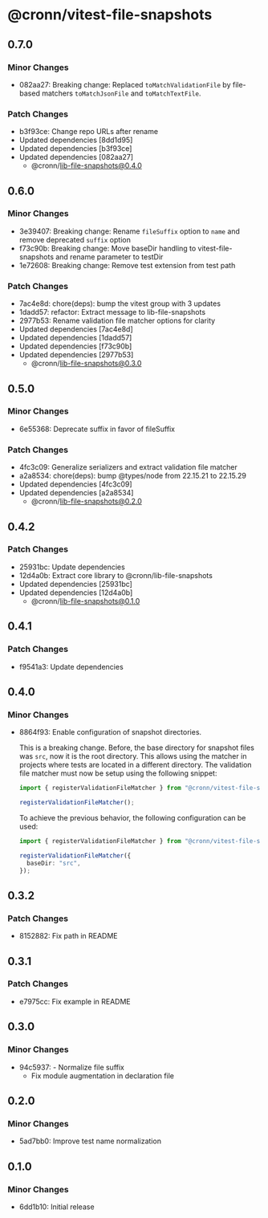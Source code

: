 # @cronn/vitest-file-snapshots

## 0.7.0

### Minor Changes

- 082aa27: Breaking change: Replaced `toMatchValidationFile` by file-based matchers `toMatchJsonFile` and `toMatchTextFile`.

### Patch Changes

- b3f93ce: Change repo URLs after rename
- Updated dependencies [8dd1d95]
- Updated dependencies [b3f93ce]
- Updated dependencies [082aa27]
  - @cronn/lib-file-snapshots@0.4.0

## 0.6.0

### Minor Changes

- 3e39407: Breaking change: Rename `fileSuffix` option to `name` and remove deprecated `suffix` option
- f73c90b: Breaking change: Move baseDir handling to vitest-file-snapshots and rename parameter to testDir
- 1e72608: Breaking change: Remove test extension from test path

### Patch Changes

- 7ac4e8d: chore(deps): bump the vitest group with 3 updates
- 1dadd57: refactor: Extract message to lib-file-snapshots
- 2977b53: Rename validation file matcher options for clarity
- Updated dependencies [7ac4e8d]
- Updated dependencies [1dadd57]
- Updated dependencies [f73c90b]
- Updated dependencies [2977b53]
  - @cronn/lib-file-snapshots@0.3.0

## 0.5.0

### Minor Changes

- 6e55368: Deprecate suffix in favor of fileSuffix

### Patch Changes

- 4fc3c09: Generalize serializers and extract validation file matcher
- a2a8534: chore(deps): bump @types/node from 22.15.21 to 22.15.29
- Updated dependencies [4fc3c09]
- Updated dependencies [a2a8534]
  - @cronn/lib-file-snapshots@0.2.0

## 0.4.2

### Patch Changes

- 25931bc: Update dependencies
- 12d4a0b: Extract core library to @cronn/lib-file-snapshots
- Updated dependencies [25931bc]
- Updated dependencies [12d4a0b]
  - @cronn/lib-file-snapshots@0.1.0

## 0.4.1

### Patch Changes

- f9541a3: Update dependencies

## 0.4.0

### Minor Changes

- 8864f93: Enable configuration of snapshot directories.

  This is a breaking change. Before, the base directory for snapshot files was `src`, now it is the root directory. This allows using the matcher in projects where tests are located in a different directory.
  The validation file matcher must now be setup using the following snippet:

  ```ts
  import { registerValidationFileMatcher } from "@cronn/vitest-file-snapshots/matcher";

  registerValidationFileMatcher();
  ```

  To achieve the previous behavior, the following configuration can be used:

  ```ts
  import { registerValidationFileMatcher } from "@cronn/vitest-file-snapshots/matcher";

  registerValidationFileMatcher({
    baseDir: "src",
  });
  ```

## 0.3.2

### Patch Changes

- 8152882: Fix path in README

## 0.3.1

### Patch Changes

- e7975cc: Fix example in README

## 0.3.0

### Minor Changes

- 94c5937: - Normalize file suffix
  - Fix module augmentation in declaration file

## 0.2.0

### Minor Changes

- 5ad7bb0: Improve test name normalization

## 0.1.0

### Minor Changes

- 6dd1b10: Initial release
